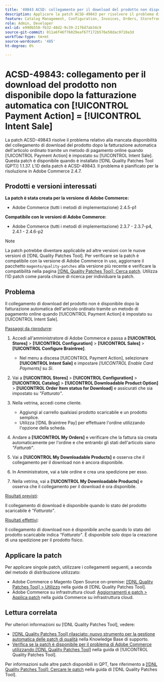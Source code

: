 ```yaml
---
title: '49843 ACSD: collegamento per il download del prodotto non disponibile dopo la fatturazione automatica con [!UICONTROL Payment Action] = [!UICONTROL Intent Sale]'
description: Applicare la patch ACSD-49843 per risolvere il problema di Adobe Commerce in cui il collegamento di download del prodotto non è disponibile dopo la fatturazione automatica dell'articolo ordinato tramite un metodo di pagamento online quando [!UICONTROL Payment Action] è impostato su [!UICONTROL Intent Sale].
feature: Catalog Management, Configuration, Invoices, Orders, Storefront
role: Admin, Developer
exl-id: e990b550-fb32-48d2-9c39-2176d7ab34c9
source-git-commit: 011a6f46f76029eaf67f172b576e58dac9710a3d
workflow-type: tm+mt
source-wordcount: '485'
ht-degree: 0%

---
```


# ACSD-49843: collegamento per il download del prodotto non disponibile dopo la fatturazione automatica con [!UICONTROL Payment Action] = [!UICONTROL Intent Sale]

La patch ACSD-49843 risolve il problema relativo alla mancata disponibilità del collegamento di download del prodotto dopo la fatturazione automatica dell&#39;articolo ordinato tramite un metodo di pagamento online quando [!UICONTROL Payment Action] è impostato su [!UICONTROL Intent Sale]. Questa patch è disponibile quando è installato [!DNL Quality Patches Tool (QPT)] 1.1.37. L’ID della patch è ACSD-49843. Il problema è pianificato per la risoluzione in Adobe Commerce 2.4.7.

## Prodotti e versioni interessati

**La patch è stata creata per la versione di Adobe Commerce:**

* Adobe Commerce (tutti i metodi di implementazione) 2.4.5-p1

**Compatibile con le versioni di Adobe Commerce:**

* Adobe Commerce (tutti i metodi di implementazione) 2.3.7 - 2.3.7-p4, 2.4.1 - 2.4.6-p2

>[!NOTE]
>
>La patch potrebbe diventare applicabile ad altre versioni con le nuove versioni di [!DNL Quality Patches Tool]. Per verificare se la patch è compatibile con la versione di Adobe Commerce in uso, aggiornare il pacchetto `magento/quality-patches` alla versione più recente e verificare la compatibilità nella pagina [[!DNL Quality Patches Tool]: Cerca patch](https://experienceleague.adobe.com/tools/commerce-quality-patches/index.html?lang=it). Utilizza l’ID patch come parola chiave di ricerca per individuare la patch.

## Problema

Il collegamento di download del prodotto non è disponibile dopo la fatturazione automatica dell&#39;articolo ordinato tramite un metodo di pagamento online quando [!UICONTROL Payment Action] è impostato su [!UICONTROL Intent Sale].

<u>Passaggi da riprodurre</u>:

1. Accedi all&#39;amministratore di Adobe Commerce e passa a **[!UICONTROL Stores]** > **[!UICONTROL Configuration]** > **[!UICONTROL Sales]** > **[!UICONTROL Configure Braintree]**.

   * Nel menu a discesa [!UICONTROL Payment Action], selezionare **[!UICONTROL Intent Sale]** e impostare *[!UICONTROL Enable Card Payments]* su *Sì*.

1. Vai a **[!UICONTROL Stores]** > **[!UICONTROL Configuration]** > **[!UICONTROL Catalog]** > **[!UICONTROL Downloadable Product Option]** > **[!UICONTROL Order Item status for Download]** e assicurati che sia impostato su *&quot;Fatturato&quot;*.
1. Nella vetrina, accedi come cliente.

   * Aggiungi al carrello qualsiasi prodotto scaricabile e un prodotto semplice.
   * Utilizza [!DNL Braintree Pay] per effettuare l&#39;ordine utilizzando l&#39;opzione della scheda.

1. Andare a **[!UICONTROL My Orders]** e verificare che la fattura sia creata automaticamente per l&#39;ordine e che entrambi gli stati dell&#39;articolo siano *&quot;Fatturati&quot;*.
1. Vai a **[!UICONTROL My Downloadable Products]** e osserva che il collegamento per il download non è ancora disponibile.
1. In Amministratore, vai a tale ordine e crea una spedizione per esso.
1. Nella vetrina, vai a **[!UICONTROL My Downloadable Products]** e osserva che il collegamento per il download è ora disponibile.

<u>Risultati previsti</u>:

Il collegamento di download è disponibile quando lo stato del prodotto scaricabile è *&quot;Fatturato&quot;*.

<u>Risultati effettivi</u>:

Il collegamento di download non è disponibile anche quando lo stato del prodotto scaricabile indica *&quot;Fatturato&quot;*. È disponibile solo dopo la creazione di una spedizione per il prodotto fisico.

## Applicare la patch

Per applicare singole patch, utilizzare i collegamenti seguenti, a seconda del metodo di distribuzione utilizzato:

* Adobe Commerce o Magento Open Source on-premise: [[!DNL Quality Patches Tool] > Utilizzo](/help/tools/quality-patches-tool/usage.md) nella guida di [!DNL Quality Patches Tool].
* Adobe Commerce su infrastruttura cloud: [Aggiornamenti e patch > Applica patch](https://experienceleague.adobe.com/docs/commerce-cloud-service/user-guide/develop/upgrade/apply-patches.html?lang=it) nella guida Commerce su infrastruttura cloud.

## Lettura correlata

Per ulteriori informazioni su [!DNL Quality Patches Tool], vedere:

* [[!DNL Quality Patches Tool] rilasciato: nuovo strumento per la gestione automatica delle patch di qualità](https://experienceleague.adobe.com/it/docs/commerce-operations/tools/quality-patches-tool/quality-patches-tool-to-self-serve-quality-patches) nella Knowledge Base di supporto.
* [Verifica se la patch è disponibile per il problema di Adobe Commerce utilizzando  [!DNL Quality Patches Tool]](/help/tools/quality-patches-tool/patches-available-in-qpt/check-patch-for-magento-issue-with-magento-quality-patches.md) nella guida di [!UICONTROL Quality Patches Tool].


Per informazioni sulle altre patch disponibili in QPT, fare riferimento a [[!DNL Quality Patches Tool]: Cercare le patch](https://experienceleague.adobe.com/tools/commerce-quality-patches/index.html?lang=it) nella guida di [!DNL Quality Patches Tool].
